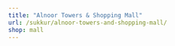 ```yaml
---
title: "Alnoor Towers & Shopping Mall"
url: /sukkur/alnoor-towers-and-shopping-mall/
shop: mall
---
```

